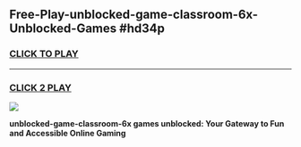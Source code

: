 
## Free-Play-unblocked-game-classroom-6x-Unblocked-Games #hd34p
<h3>
<a href="https://news.freeplayer.one?title=unblocked-game-classroom-6x&ref=8M">CLICK TO PLAY</a></h3>
<hr>

<h3>
<a href="https://news.freeplayer.one?title=unblocked-game-classroom-6x&ref=8M">CLICK 2 PLAY</a>
  
</h3>

<a href="https://news.freeplayer.one?title=unblocked-game-classroom-6x&ref=8M"><img src="https://clearcache.store/games.png"></a>


**unblocked-game-classroom-6x games unblocked: Your Gateway to Fun and Accessible Online Gaming**
